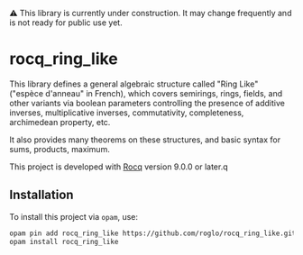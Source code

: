 ⚠️ This library is currently under construction. It may change
frequently and is not ready for public use yet.

# rocq_ring_like

This library defines a general algebraic structure called "Ring Like"
("espèce d'anneau" in French), which covers semirings, rings, fields,
and other variants via boolean parameters controlling the presence of
additive inverses, multiplicative inverses, commutativity,
completeness, archimedean property, etc.

It also provides many theorems on these structures, and basic syntax
for sums, products, maximum.

This project is developed with [Rocq](https://github.com/rocq-prover/rocq)
version 9.0.0 or later.q

## Installation

To install this project via `opam`, use:

```bash
opam pin add rocq_ring_like https://github.com/roglo/rocq_ring_like.git
opam install rocq_ring_like

